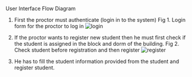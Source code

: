 User Interface Flow Diagram

1. First the proctor must authenticate (login in to the system)
Fig 1. Login form for the proctor to log in
![login](https://github.com/user-attachments/assets/c98cbb45-6ee9-4e5c-976a-82df7502cb20)

2. If the proctor wants to register new student then he must first check if the student is assigned in the block and dorm of the building.
Fig 2. Check student before registration and then register
![register](https://github.com/user-attachments/assets/72e0c7ca-4234-40e5-affb-da416a430d47)

3. He has to fill the student information provided from the student and register 
student. 


